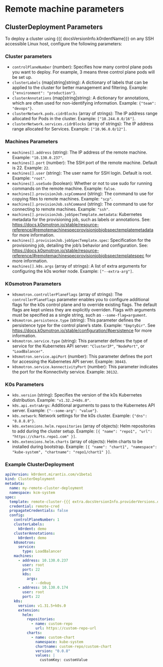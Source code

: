 # Remote machine parameters

## ClusterDeployment Parameters

To deploy a cluster using {{{ docsVersionInfo.k0rdentName}}} on any SSH accessible Linux host, configure the following parameters:

### Cluster parameters

* `controlPlaneNumber` (number): Specifies how many control plane pods you want to deploy. For example, 3 means three control plane pods will be set up.
* `clusterLabels` (map[string]string): A dictionary of labels that can be applied to the cluster for better management and filtering. Example: `{"environment": "production"}`.
* `clusterAnnotations` (map[string]string): A dictionary for annotations, which are often used for non-identifying information. Example: `{"team": "devops"}`.
* `clusterNetwork.pods.cidrBlocks` (array of strings): The IP address range allocated for Pods in the cluster. Example: `["10.244.0.0/16"]`.
* `clusterNetwork.services.cidrBlocks` (array of strings): The IP address range allocated for Services. Example: `["10.96.0.0/12"]`.

### Machines Parameters
* `machines[].address` (string): The IP address of the remote machine. Example: `"10.130.0.237"`.
* `machines[].port` (number): The SSH port of the remote machine. Default is 22. Example: `22`.
* `machines[].user` (string): The user name for SSH login. Default is root. Example: `"root"`.
* `machines[].useSudo` (boolean): Whether or not to use sudo for running commands on the remote machine. Example: `false`.
* `machines[].provisionJob.scpCommand` (string): The command to use for copying files to remote machines. Example: `"scp"`.
* `machines[].provisionJob.sshCommand` (string): The command to use for connecting to remote machines. Example: `"ssh"`.
* `machines[].provisionJob.jobSpecTemplate.metadata`: Kubernetes metadata for the provisioning job, such as labels or annotations. See: https://docs.k0smotron.io/stable/resource-reference/#remotemachinespecprovisionjobjobspectemplatemetadata for more information.
* `machines[].provisionJob.jobSpecTemplate.spec`: Specification for the provisioning job, detailing the job’s behavior and configuration. See: https://docs.k0smotron.io/stable/resource-reference/#remotemachinespecprovisionjobjobspectemplatespec for more information.
* `machines[].k0s.args` (array of strings): A list of extra arguments for configuring the k0s worker node. Example: `["--extra-arg"]`.

### K0smotron Parameters

* `k0smotron.controllerPlaneFlags` (array of strings): The `controllerPlaneFlags` parameter enables you to configure additional flags for the k0s control plane and to override existing flags. The default flags are kept unless they are explicitly overriden. Flags with arguments must be specified as a single string, such as `--some-flag=argument`.
* `k0smotron.persistence.type` (string): This parameter defines the persistence type for the control plane’s state. Example: `"EmptyDir"`. See https://docs.k0smotron.io/stable/configuration/#persistence for more information.
* `k0smotron.service.type` (string): This parameter defines the type of service for the Kubernetes API server: `"ClusterIP"`, `"NodePort"`, or `"LoadBalancer"`.
* `k0smotron.service.apiPort` (number): This parameter defines the port for accessing the Kubernetes API server. Example: `30443`.
* `k0smotron.service.konnectivityPort` (number): This parameter indicates the port for the Konnectivity service. Example: `30132`.

### K0s Parameters
* `k0s.version` (string): Specifies the version of the k0s Kubernetes distribution. Example: `"v1.32.2+k0s.0"`.
* `k0s.api.extraArgs`: Additional arguments to pass to the Kubernetes API server. Example: `{"--some-arg": "value"}`.
* `k0s.network`: Network settings for the k0s cluster. Example: `{"dns": "8.8.8.8"}`. 
* `k0s.extensions.helm.repositories` (array of objects): Helm repositories to add during the cluster setup. Example: `[{ "name": "repo1", "url": "https://charts.repo1.com" }]`.
* `k0s.extensions.helm.charts` (array of objects): Helm charts to be installed during bootstrap. Example: `[{ "name": "chart1", "namespace": "kube-system", "chartname": "repo1/chart1" }]`.

### Example ClusterDeployment

```yaml
apiVersion: k0rdent.mirantis.com/v1beta1
kind: ClusterDeployment
metadata:
  name: my-remote-cluster-deployment
  namespace: kcm-system
spec:
  template: remote-cluster-{{{ extra.docsVersionInfo.providerVersions.dashVersions.remoteCluster }}}
  credential: remote-cred
  propagateCredentials: false
  config:
    controlPlaneNumber: 1
    clusterLabels:
      k0rdent: demo
    clusterAnnotations:
      k0rdent: demo
    k0smotron:
      service:
        type: LoadBalancer
    machines:
      - address: 10.130.0.237
        user: root
        port: 22
        k0s:
          args:
            - --debug
      - address: 10.130.0.174
        user: root
        port: 22
    k0s:
      version: v1.31.5+k0s.0
      extension:
        helm:
          repositories:
            - name: custom-repo
              url: https://custom-repo-url
          charts:
            - name: custom-chart
              namespace: kube-system
              chartname: custom-repo/custom-chart
              version: "0.0.8"
              values: |
                customKey: customValue
```